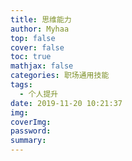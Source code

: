 ```yaml
---
title: 思维能力
author: Myhaa
top: false
cover: false
toc: true
mathjax: false
categories: 职场通用技能
tags:
  - 个人提升
date: 2019-11-20 10:21:37
img:
coverImg:
password:
summary:
---
```

